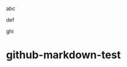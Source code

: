 <script type="application/ld+json">
{
  "@context": "http://schema.org/",
  "@type": "CreativeWork",
  "dateCreated": "2016-05-09T06:00+08:00"
}
</script>

abc

<p></p>

def

ghi

# github-markdown-test
